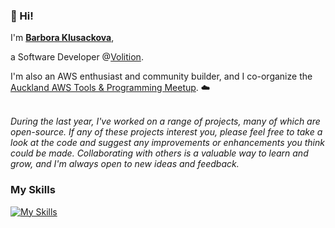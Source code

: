 ### 👋 Hi!

I'm **[Barbora Klusackova](https://barbora-portfolio.vercel.app/)**,

a Software Developer @[Volition](https://www.volition.org.nz/).

I'm also an AWS enthusiast and community builder, and I co-organize the [Auckland AWS Tools & Programming Meetup](https://www.meetup.com/auckland-aws-tools-meetup/?eventOrigin=home_groups_you_organize). ☁️
<br><br>

*During the last year, I've worked on a range of projects, many of which are open-source. If any of these projects interest you, please feel free to take a look at the code and suggest any improvements or enhancements you think could be made. Collaborating with others is a valuable way to learn and grow, and I'm always open to new ideas and feedback.*
<br>

### My Skills
[![My Skills](https://skillicons.dev/icons?i=html,css,js,ts,nodejs,react,nextjs,aws,tailwind,figma,sqlite,mongodb,dynamodb,postgres&perline=5)](https://skillicons.dev)


